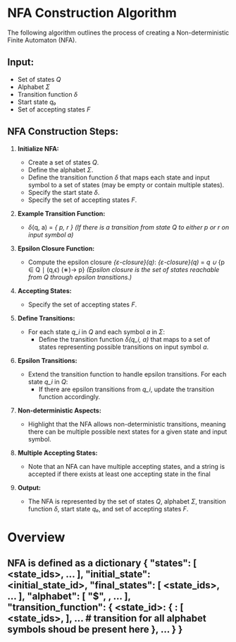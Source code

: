 # NFA Construction Algorithm

The following algorithm outlines the process of creating a Non-deterministic Finite Automaton (NFA).

## Input:
   - Set of states _Q_
   - Alphabet _Σ_
   - Transition function _δ_
   - Start state _q₀_
   - Set of accepting states _F_

## NFA Construction Steps:

1. **Initialize NFA:**
   - Create a set of states _Q_.
   - Define the alphabet _Σ_.
   - Define the transition function _δ_ that maps each state and input symbol to a set of states (may be empty or contain multiple states).
   - Specify the start state _δ_.
   - Specify the set of accepting states _F_.

2. **Example Transition Function:**
   - _δ_(q, a) = _{ p, r }_ *(If there is a transition from state _Q_ to either _p_ or _r_ on input symbol _a_)*

3. **Epsilon Closure Function:**
   - Compute the epsilon closure _{ε-closure}(q)_:
     _{ε-closure}(q)_ = _q_ _∪_ {p ∈ Q ∣ (q,ϵ) (∗)-> p}
     *(Epsilon closure is the set of states reachable from _Q_ through epsilon transitions.)*

4. **Accepting States:**
   - Specify the set of accepting states _F_.

5. **Define Transitions:**
   - For each state _q_i_ in _Q_ and each symbol _a_ in _Σ_:
     - Define the transition function _δ(q_i, a)_ that maps to a set of states representing possible transitions on input symbol _a_.

6. **Epsilon Transitions:**
   - Extend the transition function to handle epsilon transitions. For each state _q_i_ in _Q_:
     - If there are epsilon transitions from _q_i_, update the transition function accordingly.

7. **Non-deterministic Aspects:**
   - Highlight that the NFA allows non-deterministic transitions, meaning there can be multiple possible next states for a given state and input symbol.

8. **Multiple Accepting States:**
   - Note that an NFA can have multiple accepting states, and a string is accepted if there exists at least one accepting state in the final 

9. **Output:**
    - The NFA is represented by the set of states _Q_, alphabet _Σ_, transition function _δ_, start state _q₀_, and set of accepting states _F_.

# Overview

NFA is defined as a dictionary
{
   "states": [
       <state_ids>,
       ...
   ],
   "initial_state": <initial_state_id>,
   "final_states": [
       <state_ids>,
       ...
   ],
   "alphabet": [
      "$",
       <symbols>,
      ...
   ],
   "transition_function": {
       <state_id>: {
           <symbol>: [
               <state_ids>,
           ],
           ... # transition for all alphabet symbols shoud be present here
       },
       ...
   }
}
---